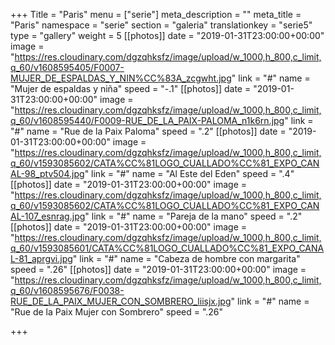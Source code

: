 +++
Title = "Paris"
menu = ["serie"]
meta_description = ""
meta_title = "Paris"
namespace = "serie"
section = "galeria"
translationkey = "serie5"
type = "gallery"
weight = 5
[[photos]]
date = "2019-01-31T23:00:00+00:00"
image = "https://res.cloudinary.com/dgzqhksfz/image/upload/w_1000,h_800,c_limit,q_60/v1608595405/F0007-MUJER_DE_ESPALDAS_Y_NIN%CC%83A_zcgwht.jpg"
link = "#"
name = "Mujer de espaldas y niña"
speed = "-.1"
[[photos]]
date = "2019-01-31T23:00:00+00:00"
image = "https://res.cloudinary.com/dgzqhksfz/image/upload/w_1000,h_800,c_limit,q_60/v1608595440/F0009-RUE_DE_LA_PAIX-PALOMA_n1k6rn.jpg"
link = "#"
name = "Rue de la Paix Paloma"
speed = ".2"
[[photos]]
date = "2019-01-31T23:00:00+00:00"
image = "https://res.cloudinary.com/dgzqhksfz/image/upload/w_1000,h_800,c_limit,q_60/v1593085602/CATA%CC%81LOGO_CUALLADO%CC%81_EXPO_CANAL-98_ptv504.jpg"
link = "#"
name = "Al Este del Eden"
speed = ".4"
[[photos]]
date = "2019-01-31T23:00:00+00:00"
image = "https://res.cloudinary.com/dgzqhksfz/image/upload/w_1000,h_800,c_limit,q_60/v1593085602/CATA%CC%81LOGO_CUALLADO%CC%81_EXPO_CANAL-107_esnrag.jpg"
link = "#"
name = "Pareja de la mano"
speed = ".2"
[[photos]]
date = "2019-01-31T23:00:00+00:00"
image = "https://res.cloudinary.com/dgzqhksfz/image/upload/w_1000,h_800,c_limit,q_60/v1593085601/CATA%CC%81LOGO_CUALLADO%CC%81_EXPO_CANAL-81_aprgvi.jpg"
link = "#"
name = "Cabeza de hombre con margarita"
speed = ".26"
[[photos]]
date = "2019-01-31T23:00:00+00:00"
image = "https://res.cloudinary.com/dgzqhksfz/image/upload/w_1000,h_800,c_limit,q_60/v1608595676/F0038-RUE_DE_LA_PAIX_MUJER_CON_SOMBRERO_liisjx.jpg"
link = "#"
name = "Rue de la Paix Mujer con Sombrero"
speed = ".26"

+++
